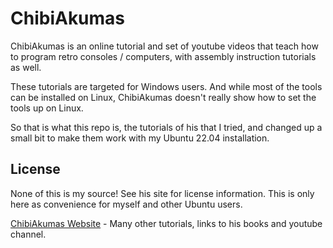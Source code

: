 # ChibiAkumas

ChibiAkumas is an online tutorial and set of youtube videos that teach how to
program retro consoles / computers, with assembly instruction tutorials as well.

These tutorials are targeted for Windows users.  And while most of the tools can
be installed on Linux, ChibiAkumas doesn't really show how to set the tools up
on Linux.

So that is what this repo is, the tutorials of his that I tried, and changed up
a small bit to make them work with my Ubuntu 22.04 installation.

## License

None of this is my source!  See his site for license information.  This is only
here as convenience for myself and other Ubuntu users.

[ChibiAkumas Website](https://chibiakumas.com) - Many other tutorials, links to
his books and youtube channel.

